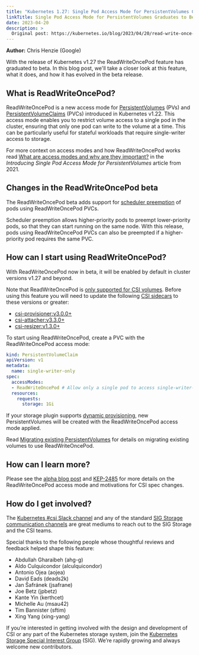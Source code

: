 ```yaml
---
title: "Kubernetes 1.27: Single Pod Access Mode for PersistentVolumes Graduates to Beta"
linkTitle: Single Pod Access Mode for PersistentVolumes Graduates to Beta
date: 2023-04-20
description: >
  Original post: https://kubernetes.io/blog/2023/04/20/read-write-once-pod-access-mode-beta
---
```


**Author:** Chris Henzie (Google)

With the release of Kubernetes v1.27 the ReadWriteOncePod feature has graduated
to beta. In this blog post, we'll take a closer look at this feature, what it
does, and how it has evolved in the beta release.

## What is ReadWriteOncePod?

ReadWriteOncePod is a new access mode for
[PersistentVolumes](https://kubernetes.io/docs/concepts/storage/persistent-volumes/#persistent-volumes) (PVs)
and [PersistentVolumeClaims](https://kubernetes.io/docs/concepts/storage/persistent-volumes/#persistentvolumeclaims) (PVCs)
introduced in Kubernetes v1.22. This access mode enables you to restrict volume
access to a single pod in the cluster, ensuring that only one pod can write to
the volume at a time. This can be particularly useful for stateful workloads
that require single-writer access to storage.

For more context on access modes and how ReadWriteOncePod works read
[What are access modes and why are they important?](https://kubernetes.io/blog/2021/09/13/read-write-once-pod-access-mode-alpha/#what-are-access-modes-and-why-are-they-important)
in the _Introducing Single Pod Access Mode for PersistentVolumes_ article from 2021.

## Changes in the ReadWriteOncePod beta

The ReadWriteOncePod beta adds support for
[scheduler preemption](https://kubernetes.io/docs/concepts/scheduling-eviction/pod-priority-preemption/)
of pods using ReadWriteOncePod PVCs.

Scheduler preemption allows higher-priority pods to preempt lower-priority pods,
so that they can start running on the same node. With this release, pods using
ReadWriteOncePod PVCs can also be preempted if a higher-priority pod requires
the same PVC.

## How can I start using ReadWriteOncePod?

With ReadWriteOncePod now in beta, it will be enabled by default in cluster
versions v1.27 and beyond.

Note that ReadWriteOncePod is
[only supported for CSI volumes](https://kubernetes.io/docs/concepts/storage/persistent-volumes/#access-modes).
Before using this feature you will need to update the following
[CSI sidecars](https://kubernetes-csi.github.io/docs/sidecar-containers.html)
to these versions or greater:

- [csi-provisioner:v3.0.0+](https://github.com/kubernetes-csi/external-provisioner/releases/tag/v3.0.0)
- [csi-attacher:v3.3.0+](https://github.com/kubernetes-csi/external-attacher/releases/tag/v3.3.0)
- [csi-resizer:v1.3.0+](https://github.com/kubernetes-csi/external-resizer/releases/tag/v1.3.0)

To start using ReadWriteOncePod, create a PVC with the ReadWriteOncePod access mode:

```yaml
kind: PersistentVolumeClaim
apiVersion: v1
metadata:
  name: single-writer-only
spec:
  accessModes:
  - ReadWriteOncePod # Allow only a single pod to access single-writer-only.
  resources:
    requests:
      storage: 1Gi
```

If your storage plugin supports
[dynamic provisioning](https://kubernetes.io/docs/concepts/storage/dynamic-provisioning/),
new PersistentVolumes will be created with the ReadWriteOncePod access mode applied.

Read [Migrating existing PersistentVolumes](https://kubernetes.io/blog/2021/09/13/read-write-once-pod-access-mode-alpha/#migrating-existing-persistentvolumes)
for details on migrating existing volumes to use ReadWriteOncePod.

## How can I learn more?

Please see the [alpha blog post](https://kubernetes.io/blog/2021/09/13/read-write-once-pod-access-mode-alpha)
and [KEP-2485](https://github.com/kubernetes/enhancements/blob/master/keps/sig-storage/2485-read-write-once-pod-pv-access-mode/README.md)
for more details on the ReadWriteOncePod access mode and motivations for CSI spec changes.

## How do I get involved?

The [Kubernetes #csi Slack channel](https://kubernetes.slack.com/messages/csi)
and any of the standard
[SIG Storage communication channels](https://github.com/kubernetes/community/blob/master/sig-storage/README.md#contact)
are great mediums to reach out to the SIG Storage and the CSI teams.

Special thanks to the following people whose thoughtful reviews and feedback helped shape this feature:

* Abdullah Gharaibeh (ahg-g)
* Aldo Culquicondor (alculquicondor)
* Antonio Ojea (aojea)
* David Eads (deads2k)
* Jan Šafránek (jsafrane)
* Joe Betz (jpbetz)
* Kante Yin (kerthcet)
* Michelle Au (msau42)
* Tim Bannister (sftim)
* Xing Yang (xing-yang)

If you’re interested in getting involved with the design and development of CSI
or any part of the Kubernetes storage system, join the
[Kubernetes Storage Special Interest Group](https://github.com/kubernetes/community/tree/master/sig-storage) (SIG).
We’re rapidly growing and always welcome new contributors.
